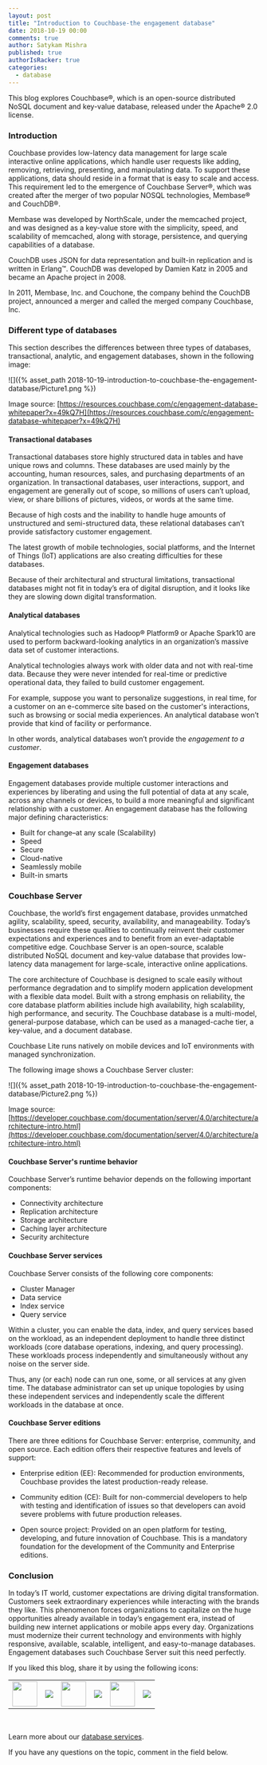 ```yaml
---
layout: post
title: "Introduction to Couchbase-the engagement database"
date: 2018-10-19 00:00
comments: true
author: Satykam Mishra
published: true
authorIsRacker: true
categories:
  - database
---
```


This blog explores Couchbase&reg;, which is an open-source distributed NoSQL
document and key-value database, released under the Apache&reg; 2.0 license.

<!-- more -->

### Introduction

Couchbase provides low-latency data management for large scale interactive online
applications, which handle user requests like adding, removing, retrieving,
presenting, and manipulating data. To support these applications, data should
reside in a format that is easy to scale and access. This requirement led to the
emergence of Couchbase Server&reg;, which was created after the merger of
two popular NOSQL technologies, Membase&reg; and CouchDB&reg;.

Membase was developed by NorthScale, under the memcached project, and was designed
as a key-value store with the simplicity, speed, and scalability of memcached,
along with storage, persistence, and querying capabilities of a database.

CouchDB uses JSON for data representation and built-in replication and is written
in Erlang&trade;. CouchDB was developed by Damien Katz in 2005 and became an
Apache project in 2008.

In 2011, Membase, Inc. and Couchone, the company behind the CouchDB project,
announced a merger and called the merged company Couchbase, Inc.

### Different type of databases

This section describes the differences between three types of databases,
transactional, analytic, and engagement databases, shown in the following image:

![]({% asset_path 2018-10-19-introduction-to-couchbase-the-engagement-database/Picture1.png %})

Image source: [https://resources.couchbase.com/c/engagement-database-whitepaper?x=49kQ7H](https://resources.couchbase.com/c/engagement-database-whitepaper?x=49kQ7H)

#### Transactional databases

Transactional databases store highly structured data in tables and have unique
rows and columns. These databases are used mainly by the accounting, human
resources, sales, and purchasing departments of an organization. In transactional
databases, user interactions, support, and engagement are generally out of scope,
so millions of users can’t upload, view, or share billions of pictures, videos,
or words at the same time.

Because of high costs and the inability to handle huge amounts of unstructured
and semi-structured data, these relational databases can’t provide satisfactory
customer engagement.

The latest growth of mobile technologies, social platforms, and the Internet of
Things (IoT) applications are also creating difficulties for these databases.

Because of their architectural and structural limitations, transactional databases
might not fit in today’s era of digital disruption, and it looks like they are
slowing down digital transformation.

#### Analytical databases

Analytical technologies such as Hadoop&reg; Platform9 or Apache Spark10 are used
to perform backward-looking analytics in an organization’s massive data set of
customer interactions.

Analytical technologies always work with older data and not with real-time data.
Because they were never intended for real-time or predictive operational data,
they failed to build customer engagement.

For example, suppose you want to personalize suggestions, in real time, for a
customer on an e-commerce site based on the customer's interactions, such as
browsing or social media experiences. An analytical database won’t provide that
kind of facility or performance.

In other words, analytical databases won’t provide the *engagement to a customer*.

#### Engagement databases

Engagement databases provide multiple customer interactions and experiences by
liberating and using the full potential of data at any scale, across any channels
or devices, to build a more meaningful and significant relationship with a customer.
An engagement database has the following major defining characteristics:

- Built for change–at any scale (Scalability)
- Speed
- Secure
- Cloud-native
- Seamlessly mobile
- Built-in smarts

### Couchbase Server

Couchbase, the world’s first engagement database, provides unmatched agility,
scalability, speed, security, availability, and manageability. Today’s businesses
require these qualities to continually reinvent their customer expectations and
experiences and to benefit from an ever-adaptable competitive edge. Couchbase
Server is an open-source, scalable distributed NoSQL document and key-value
database that provides low-latency data management for large-scale, interactive
online applications.

The core architecture of Couchbase is designed to scale easily without performance
degradation and to simplify modern application development with a flexible data
model. Built with a strong emphasis on reliability, the core database platform
abilities include high availability, high scalability, high performance, and
security. The Couchbase database is a multi-model, general-purpose database, which
can be used as a managed-cache tier, a key-value, and a document database.

Couchbase Lite runs natively on mobile devices and IoT environments with managed
synchronization.

The following image shows a Couchbase Server cluster:

![]({% asset_path 2018-10-19-introduction-to-couchbase-the-engagement-database/Picture2.png %})

Image source: [https://developer.couchbase.com/documentation/server/4.0/architecture/architecture-intro.html](https://developer.couchbase.com/documentation/server/4.0/architecture/architecture-intro.html)

#### Couchbase Server's runtime behavior

Couchbase Server’s runtime behavior depends on the following important components:

- Connectivity architecture
- Replication architecture
- Storage architecture
- Caching layer architecture
- Security architecture

#### Couchbase Server services

Couchbase Server consists of the following core components:

- Cluster Manager
- Data service
- Index service
- Query service

Within a cluster, you can enable the data, index, and query services based on the
workload, as an independent deployment to handle three distinct workloads (core
database operations, indexing, and query processing). These workloads process
independently and simultaneously without any noise on the server side.

Thus, any (or each) node can run one, some,  or all services at any given time.
The database administrator can set up unique topologies by using these independent
services and independently scale the different workloads in the database at once.

#### Couchbase Server editions

There are three editions for Couchbase Server: enterprise, community, and open
source. Each edition offers their respective features and levels of support:

- Enterprise edition (EE): Recommended for production environments, Couchbase
provides the latest production-ready release.

- Community edition (CE): Built for non-commercial developers to help with testing
and identification of issues so that developers can avoid severe problems with
future production releases.

- Open source project: Provided on an open platform for testing, developing,
and future innovation of Couchbase. This is a mandatory foundation for the
development of the Community and Enterprise editions.


### Conclusion

In today’s IT world, customer expectations are driving digital transformation.
Customers seek extraordinary experiences while interacting with the brands they
like. This phenomenon forces organizations to capitalize on the huge opportunities
already available in today’s engagement era, instead of building new internet
applications or mobile apps every day. Organizations must modernize their current
technology and environments with highly responsive, available, scalable,
intelligent, and easy-to-manage databases. Engagement databases such Couchbase
Server suit this need perfectly.

<table>
  <tr>If you liked this blog, share it by using the following icons:</tr>
  <tr>
   <td>
       <img src="{% asset_path line-tile.png %}" width=50 >
    </td>
    <td>
      <a href="https://twitter.com/home?status=https%3A//developer.rackspace.com/blog/applications-monitoring-creating-a-smoother-financial-close/">
        <img src="{% asset_path shareT.png %}">
      </a>
    </td>
    <td>
       <img src="{% asset_path line-tile.png %}" width=50 >
    </td>
    <td>
      <a href="https://www.facebook.com/sharer/sharer.php?u=https%3A//developer.rackspace.com/blog/applications-monitoring-creating-a-smoother-financial-close/">
        <img src="{% asset_path shareFB.png %}">
      </a>
    </td>
    <td>
       <img src="{% asset_path line-tile.png %}" width=50 >
    </td>
    <td>
      <a href="https://www.linkedin.com/shareArticle?mini=true&url=https%3A//developer.rackspace.com/blog/applications-monitoring-creating-a-smoother-financial-close&summary=&source=">
        <img src="{% asset_path shareL.png %}">
      </a>
    </td>
  </tr>
</table>

</br>

Learn more about our [database services](https://www.rackspace.com/dba-services).

If you have any questions on the topic, comment in the field below.
